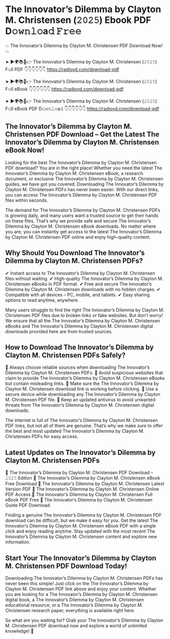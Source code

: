 # The Innovator’s Dilemma by Clayton M. Christensen (𝟸𝟶𝟸𝟻) Ebook PDF D𝚘𝚠𝚗𝚕𝚘a𝚍 𝙵𝚛𝚎𝚎

💥 The Innovator’s Dilemma by Clayton M. Christensen PDF Download Now! 💥

➤ ►🌍📚📱👉 The Innovator’s Dilemma by Clayton M. Christensen (𝟸𝟶𝟸𝟻) F𝚞ll PDF 👇👇👇👇👇👇
https://radiovd.com/download-pdf

➤ ►🌍📚📱👉 The Innovator’s Dilemma by Clayton M. Christensen (𝟸𝟶𝟸𝟻) F𝚞ll eBook 👇👇👇👇👇👇
https://radiovd.com/download-pdf

➤ ►🌍📚📱👉 The Innovator’s Dilemma by Clayton M. Christensen (𝟸𝟶𝟸𝟻) F𝚞ll eBook PDF D𝚘𝚠𝚗𝚕𝚘a𝚍 👇👇👇👇👇👇
https://radiovd.com/download-pdf

## The Innovator’s Dilemma by Clayton M. Christensen PDF Download – Get the Latest The Innovator’s Dilemma by Clayton M. Christensen eBook Now!

Looking for the best The Innovator’s Dilemma by Clayton M. Christensen PDF download? You are in the right place! Whether you need the latest The Innovator’s Dilemma by Clayton M. Christensen eBook, a research document, or exclusive The Innovator’s Dilemma by Clayton M. Christensen guides, we have got you covered. Downloading The Innovator’s Dilemma by Clayton M. Christensen PDFs has never been easier. With our direct links, you can access The Innovator’s Dilemma by Clayton M. Christensen PDF files within seconds.

The demand for The Innovator’s Dilemma by Clayton M. Christensen PDFs is growing daily, and many users want a trusted source to get their hands on these files. That’s why we provide safe and secure The Innovator’s Dilemma by Clayton M. Christensen eBook downloads. No matter where you are, you can instantly get access to the latest The Innovator’s Dilemma by Clayton M. Christensen PDF online and enjoy high-quality content.

## Why Should You Download The Innovator’s Dilemma by Clayton M. Christensen PDFs?

✔ Instant access to The Innovator’s Dilemma by Clayton M. Christensen files without waiting.
✔ High-quality The Innovator’s Dilemma by Clayton M. Christensen eBooks in PDF format.
✔ Free and secure The Innovator’s Dilemma by Clayton M. Christensen downloads with no hidden charges.
✔ Compatible with all devices – PC, mobile, and tablets.
✔ Easy sharing options to read anytime, anywhere.

Many users struggle to find the right The Innovator’s Dilemma by Clayton M. Christensen PDF files due to broken links or fake websites. But don’t worry! We ensure that all the The Innovator’s Dilemma by Clayton M. Christensen eBooks and The Innovator’s Dilemma by Clayton M. Christensen digital downloads provided here are from trusted sources.

## How to Download The Innovator’s Dilemma by Clayton M. Christensen PDFs Safely?

📌 Always choose reliable sources when downloading The Innovator’s Dilemma by Clayton M. Christensen PDFs.
📌 Avoid suspicious websites that claim to provide The Innovator’s Dilemma by Clayton M. Christensen eBooks but contain misleading links.
📌 Make sure the The Innovator’s Dilemma by Clayton M. Christensen download link is working before clicking.
📌 Use a secure device while downloading any The Innovator’s Dilemma by Clayton M. Christensen PDF file.
📌 Keep an updated antivirus to avoid unwanted threats from The Innovator’s Dilemma by Clayton M. Christensen digital downloads.

The internet is full of The Innovator’s Dilemma by Clayton M. Christensen PDF links, but not all of them are genuine. That’s why we make sure to offer the best and most updated The Innovator’s Dilemma by Clayton M. Christensen PDFs for easy access.

## Latest Updates on The Innovator’s Dilemma by Clayton M. Christensen PDFs

🔹 The Innovator’s Dilemma by Clayton M. Christensen PDF Download – 𝟸𝟶𝟸𝟻 Edition
🔹 The Innovator’s Dilemma by Clayton M. Christensen eBook Free Download
🔹 The Innovator’s Dilemma by Clayton M. Christensen Latest Version PDF
🔹 The Innovator’s Dilemma by Clayton M. Christensen Online PDF Access
🔹 The Innovator’s Dilemma by Clayton M. Christensen Full eBook PDF Free
🔹 The Innovator’s Dilemma by Clayton M. Christensen Guide PDF Download

Finding a genuine The Innovator’s Dilemma by Clayton M. Christensen PDF download can be difficult, but we make it easy for you. Get the latest The Innovator’s Dilemma by Clayton M. Christensen eBook PDF with a single click and enjoy reading anytime. Stay updated with the most recent The Innovator’s Dilemma by Clayton M. Christensen content and explore new information.

## Start Your The Innovator’s Dilemma by Clayton M. Christensen PDF Download Today!

Downloading The Innovator’s Dilemma by Clayton M. Christensen PDFs has never been this simple! Just click on the The Innovator’s Dilemma by Clayton M. Christensen PDF link above and enjoy your content. Whether you are looking for a The Innovator’s Dilemma by Clayton M. Christensen digital book, a The Innovator’s Dilemma by Clayton M. Christensen educational resource, or a The Innovator’s Dilemma by Clayton M. Christensen research paper, everything is available right here.

So what are you waiting for? Grab your The Innovator’s Dilemma by Clayton M. Christensen PDF download now and explore a world of unlimited knowledge! 🚀